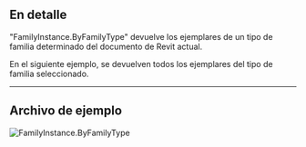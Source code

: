 ## En detalle
"FamilyInstance.ByFamilyType" devuelve los ejemplares de un tipo de familia determinado del documento de Revit actual.

En el siguiente ejemplo, se devuelven todos los ejemplares del tipo de familia seleccionado.

___
## Archivo de ejemplo

![FamilyInstance.ByFamilyType](./Revit.Elements.FamilyInstance.ByFamilyType_img.jpg)
